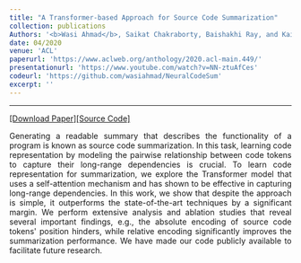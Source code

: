 ```yaml
---
title: "A Transformer-based Approach for Source Code Summarization"
collection: publications
Authors: '<b>Wasi Ahmad</b>, Saikat Chakraborty, Baishakhi Ray, and Kai-Wei Chang.'
date: 04/2020
venue: 'ACL'
paperurl: 'https://www.aclweb.org/anthology/2020.acl-main.449/'
presentationurl: 'https://www.youtube.com/watch?v=NN-ztuAfCes'
codeurl: 'https://github.com/wasiahmad/NeuralCodeSum'
excerpt: ''
---
```

---
<a href='https://wasiahmad.github.io/files/publications/2020/transformer_for_code_summ.pdf' target="_blank">[Download Paper]</a><a href='https://github.com/wasiahmad/NeuralCodeSum' target="_blank">[Source Code]</a>

<p align="justify">
Generating a readable summary that describes the functionality of a program is known as source code summarization. In this task, learning code representation by modeling the pairwise relationship between code tokens to capture their long-range dependencies is crucial. To learn code representation for summarization, we explore the Transformer model that uses a self-attention mechanism and has shown to be effective in capturing long-range dependencies. In this work, we show that despite the approach is simple, it outperforms the state-of-the-art techniques by a significant margin. We perform extensive analysis and ablation studies that reveal several important findings, e.g., the absolute encoding of source code tokens' position hinders, while relative encoding significantly improves the summarization performance. We have made our code publicly available to facilitate future research.
</p>

